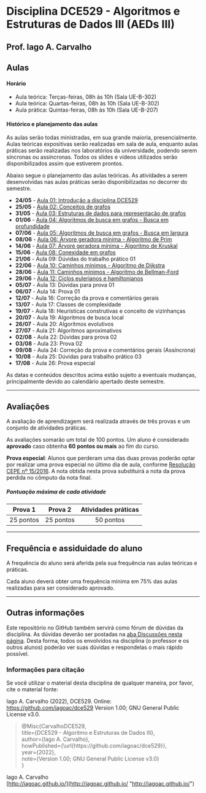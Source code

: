 # Disciplina DCE529 - Algoritmos e Estruturas de Dados III (AEDs III)

## Prof. Iago A. Carvalho

## Aulas

#### Horário

  - Aula teórica: Terças-feiras, 08h às 10h (Sala UE-B-302)
  - Aula teórica: Quartas-feiras, 08h às 10h (Sala UE-B-302)
  - Aula prática: Quintas-feiras, 08h às 10h (Sala UE-B-207)
 
#### Histórico e planejamento das aulas

As aulas serão todas ministradas, em sua grande maioria, presencialmente. Aulas teóricas expositivas serão realizadas em sala de aula, enquanto aulas práticas serão realizadas nos laboratórios da universidade, podendo serem síncronas ou assíncronas. Todos os slides e vídeos utilizados serão disponibilizados assim que estiverem prontos.

Abaixo segue o planejamento das aulas teóricas. As atividades a serem desenvolvidas nas aulas práticas serão disponibilizadas no decorrer do semestre.

  - **24/05** - [Aula 01: Introdução a disciplina DCE529](https://github.com/leonardo-pessoa/dce529/blob/main/aulas/pdf/aula02_conceitos_de_grafos.pdf)
  - **25/05** - [Aula 02: Conceitos de grafos](https://github.com/leonardo-pessoa/dce529/blob/main/aulas/pdf/aula02_conceitos_de_grafos.pdf)
  - **31/05** - [Aula 03: Estruturas de dados para representação de grafos](https://github.com/leonardo-pessoa/dce529/blob/main/aulas/pdf/aula02_conceitos_de_grafos.pdf)
  - **01/06** - [Aula 04: Algoritmos de busca em grafos - Busca em profundidade](https://github.com/leonardo-pessoa/dce529/blob/main/aulas/pdf/aula04_busca_profundidade.pdf)
  - **07/06** - [Aula 05: Algoritmos de busca em grafos - Busca em largura](https://github.com/leonardo-pessoa/dce529/blob/main/aulas/pdf/aula05_busca_largura.pdf)
  - **08/06** - [Aula 06: Árvore geradora mínima - Algoritmo de Prim](https://github.com/leonardo-pessoa/dce529/blob/main/aulas/pdf/aula06_prim.pdf)
  - **14/06** - [Aula 07: Árvore geradora mínima - Algoritmo de Kruskal](https://github.com/leonardo-pessoa/dce529/blob/main/aulas/pdf/aula07_kruskal.pdf)
  - **15/06** - [Aula 08: Conexidade em grafos](https://github.com/leonardo-pessoa/dce529/blob/main/aulas/pdf/aula08_conectividade.pdf)
  - **21/06** - Aula 09: Dúvidas do trabalho prático 01
  - **22/06** - [Aula 10: Caminhos mínimos - Algoritmo de Dijkstra](https://github.com/leonardo-pessoa/dce529/blob/main/aulas/pdf/aula10_dijkstra.pdf)
  - **28/06** - [Aula 11: Caminhos mínimos - Algoritmo de Bellman-Ford](https://github.com/leonardo-pessoa/dce529/blob/main/aulas/pdf/aula11_belman_ford.pdf)
  - **29/06** - [Aula 12: Ciclos eulerianos e hamiltonianos](https://github.com/leonardo-pessoa/dce529/blob/main/aulas/pdf/aula11_ordenacao_topologica.pdf)
  - **05/07** - Aula 13: Dúvidas para prova 01
  - **06/07** - Aula 14: Prova 01
  - **12/07** - Aula 16: Correção da prova e comentários gerais
  - **13/07** - Aula 17: Classes de complexidade
  - **19/07** - Aula 18: Heurísticas construtivas e conceito de vizinhanças
  - **20/07** - Aula 19: Algoritmos de busca local
  - **26/07** - Aula 20: Algoritmos evolutivos
  - **27/07** - Aula 21: Algoritmos aproximativos
  - **02/08** - Aula 22: Dúvidas para prova 02
  - **03/08** - Aula 23: Prova 02
  - **09/08** - Aula 24: Correção da prova e comentários gerais (Assíncrona)
  - **10/08** - Aula 25: Dúvidas para trabalho prático 03
  - **17/08** - Aula 26: Prova especial

As datas e conteúdos descritos acima estão sujeito a eventuais mudanças, principalmente devido ao calendário apertado deste semestre. 

---

## Avaliações

A avaliação de aprendizagem será realizada através de três provas e um conjunto de atividades práticas.

As avaliações somarão um total de 100 pontos. Um aluno é considerado **aprovado** caso obtenha **60 pontos ou mais** ao fim do curso.

**Prova especial**: Alunos que perderam uma das duas provas poderão optar por realizar uma prova especial no último dia de aula, conforme [Resolução CEPE nº 15/2016](https://www.unifal-mg.edu.br/portal/wp-content/uploads/sites/52/2019/07/15-2016-aprova-Reg.-Geral-Cursos-de-gradua%C3%A7%C3%A3o-11935-8-alterada-pela-016-2019-vide-res-020-2019.pdf "Resolução CEPE nº 15/2016"). A nota obtida nesta prova substituirá a nota da prova perdida no cômputo da nota final.


##### Pontuação máxima de cada atividade
| Prova 1  | Prova 2  | Atividades práticas | 
| :------------: | :------------: | :------------: |
| 25 pontos  | 25 pontos  | 50 pontos  |

---

## Frequência e assiduidade do aluno

A frequência do aluno será aferida pela sua frequência nas aulas teóricas e práticas.

Cada aluno deverá obter uma frequência mínima em 75% das aulas realizadas para ser considerado aprovado. 

---

## Outras informações

Este repositório no GitHub também servirá como fórum de dúvidas da disciplina. As dúvidas deverão ser postadas na [aba Discussões nesta página](https://github.com/iagoac/dce529/discussions). Desta forma, todos os envolvidos na disciplina (o professor e os outros alunos) poderão ver suas dúvidas e respondelas o mais rápido possível.

### Informações para citação

Se você utilizar o material desta disciplina de qualquer maneira, por favor, cite o material fonte:

Iago A. Carvalho (2022), DCE529. Online: https://github.com/iagoac/dce529 Version 1.00; GNU General Public License v3.0.


> @Misc{CarvalhoDCE529,  
title={DCE529 - Algoritmo e Estruturas de Dados III},  
author={Iago A. Carvalho},   
howPublished={\url{https&#58;//github\.com/iagoac/dce529}},  
year={2022},  
note={Version 1.00; GNU General Public License v3.0}  
}


Iago A. Carvalho  
[http://iagoac.github.io/](http://iagoac.github.io/ "http://iagoac.github.io/")
